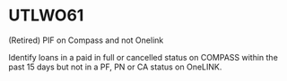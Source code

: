 # UTLWO61
(Retired) PIF on Compass and not Onelink

Identify loans in a paid in full or cancelled status on COMPASS within the past 15 days but not in a PF, PN or CA status on OneLINK.
